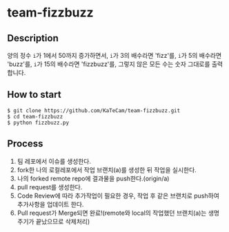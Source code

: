 # team-fizzbuzz

## Description

양의 정수 `i`가 1에서 50까지 증가하면서,
`i`가 3의 배수라면 'fizz'를,
`i`가 5의 배수라면 'buzz'를,
`i`가 15의 배수라면 'fizzbuzz'를,
그렇지 않은 모든 수는 숫자 그대로를 출력합니다.

## How to start

```shell
$ git clone https://github.com/KaTeCam/team-fizzbuzz.git
$ cd team-fizzbuzz
$ python fizzbuzz.py
```

## Process

1. 팀 레포에서 이슈를 생성한다.
2. fork한 나의 로컬레포에서 작업 브랜치(a)를 생성한 뒤 작업을 실시한다.
3. 나의 forked remote repo에 결과물을 push한다.(origin/a)
4. pull request를 생성한다.
5. Code Review에 따라 추가작업이 필요한 경우, 작업 후 같은 브랜치로 push하여 추가사항을 업데이트 한다.
6. Pull request가 Merge되면 완료!(remote와 local의 작업했던 브랜치(a)는 생명주기가 끝났으므로 삭제처리)
